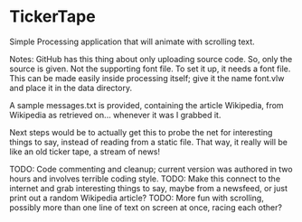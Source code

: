 TickerTape
==========

Simple Processing application that will animate with scrolling text.

Notes:
GitHub has this thing about only uploading source code. So, only the source is given. Not the supporting font file.
To set it up, it needs a font file. This can be made easily inside processing itself; give it the name font.vlw and place it in the data directory.

A sample messages.txt is provided, containing the article Wikipedia, from Wikipedia as retrieved on... whenever it was I grabbed it.

Next steps would be to actually get this to probe the net for interesting things to say, instead of reading from a static file.
That way, it really will be like an old ticker tape, a stream of news!

TODO: Code commenting and cleanup; current version was authored in two hours and involves terrible coding style.
TODO: Make this connect to the internet and grab interesting things to say, maybe from a newsfeed, or just print out a random Wikipedia article?
TODO: More fun with scrolling, possibly more than one line of text on screen at once, racing each other?
